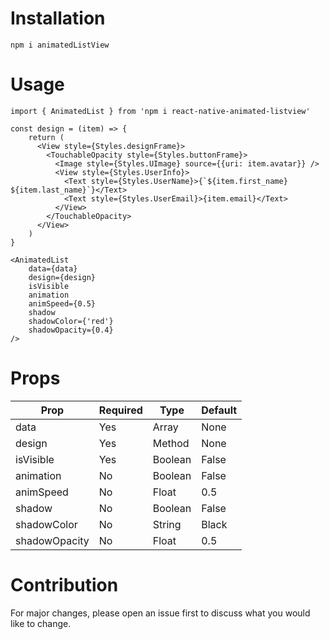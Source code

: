 #  Installation

`npm i animatedListView`

# Usage

`import { AnimatedList } from 'npm i react-native-animated-listview'`

```
const design = (item) => {
    return (
      <View style={Styles.designFrame}>
        <TouchableOpacity style={Styles.buttonFrame}>
          <Image style={Styles.UImage} source={{uri: item.avatar}} />
          <View style={Styles.UserInfo}>
            <Text style={Styles.UserName}>{`${item.first_name} ${item.last_name}`}</Text>
            <Text style={Styles.UserEmail}>{item.email}</Text>
          </View>
        </TouchableOpacity>
      </View>
    )
}
```

```
<AnimatedList
    data={data}
    design={design}
    isVisible
    animation
    animSpeed={0.5}
    shadow
    shadowColor={'red'}
    shadowOpacity={0.4}
/>
```

# Props

<table>
    <thead>
        <tr>
            <th>Prop</th>
            <th>Required</th>
            <th>Type</th>
            <th>Default</th>
        </tr>
    </thead>
    <tbody>
        <tr>
            <td>data</td>
            <td>Yes</td>
            <td>Array</td>
            <td>None</td>
        </tr>
        <tr>
            <td>design</td>
            <td>Yes</td>
            <td>Method</td>
            <td>None</td>
        </tr>
        <tr>
            <td>isVisible</td>
            <td>Yes</td>
            <td>Boolean</td>
            <td>False</td>
        </tr>
        <tr>
            <td>animation</td>
            <td>No</td>
            <td>Boolean</td>
            <td>False</td>
        </tr>
        <tr>
            <td>animSpeed</td>
            <td>No</td>
            <td>Float</td>
            <td>0.5</td>
        </tr>
        <tr>
            <td>shadow</td>
            <td>No</td>
            <td>Boolean</td>
            <td>False</td>
        </tr>
        <tr>
            <td>shadowColor</td>
            <td>No</td>
            <td>String</td>
            <td>Black</td>
        </tr>
        <tr>
            <td>shadowOpacity</td>
            <td>No</td>
            <td>Float</td>
            <td>0.5</td>
        </tr>
    </tbody>
</table>

# Contribution

For major changes, please open an issue first to discuss what you would like to change.